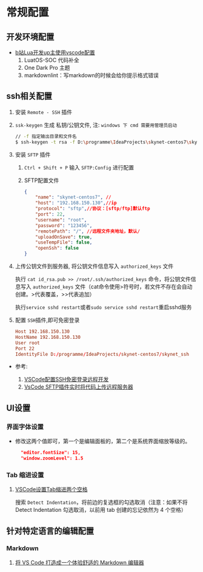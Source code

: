 # 常规配置

## 开发环境配置

* [b站Lua开发up主使用vscode配置](https://www.bilibili.com/read/cv15347257?spm_id_from=333.999.0.0)
  1. LuatOS-SOC 代码补全
  1. One Dark Pro 主题
  1. markdownlint：写markdown的时候会给你提示格式错误

## ssh相关配置

1. 安装 `Remote - SSH` 插件
2. `ssk-keygen` 生成 私钥/公钥文件, 注: `windows 下 cmd 需要用管理员启动`

    ```sh
    // -f 指定输出目录和文件名
    $ ssh-keygen -t rsa -f D:\programme\IdeaProjects\skynet-centos7\skynet
    ```

3. 安装 `SFTP` 插件

    1. `Ctrl + Shift + P` 输入 `SFTP:Config` 进行配置
    2. SFTP配置文件

        ```json
        {
            "name": "skynet-centos7", //
            "host": "192.168.150.130",//ip
            "protocol": "sftp",//协议：[sftp/ftp]默认ftp
            "port": 22,
            "username": "root",
            "password": "123456",
            "remotePath": "/", //远程文件夹地址，默认/
            "uploadOnSave": true,
            "useTempFile": false,
            "openSsh": false
        }
        ```

4. 上传公钥文件到服务器, 将公钥文件信息写入 `authorized_keys` 文件

    执行 `cat id_rsa.pub >> /root/.ssh/authorized_keys` 命令，将公钥文件信息写入 `authorized_keys` 文件（cat命令使用>符号时，若文件不存在会自动创建。>代表覆盖，>>代表追加）

    执行`service sshd restart`或者`sudo service sshd restart`重启sshd服务
5. 配置 `SSH`插件,即可免密登录

    ```conf
    Host 192.168.150.130
    HostName 192.168.150.130
    User root
    Port 22
    IdentityFile D:/programme/IdeaProjects/skynet-centos7/skynet_ssh
    ```

* 参考:

    1. [VSCode配置SSH免密登录远程开发](https://juejin.cn/post/7023042621295558692)
    1. [VsCode SFTP插件实时将代码上传远程服务器](https://blog.csdn.net/weixin_39218464/article/details/120608316)

## UI设置

### 界面字体设置

* 修改这两个值即可，第一个是编辑面板的，第二个是系统界面缩放等级的。

  ```json
    "editor.fontSize": 15,
    "window.zoomLevel": 1.5
  ```

### Tab 缩进设置

1. [VSCode设置Tab缩进两个空格](https://blog.csdn.net/weixin_62277266/article/details/122453881)
  
   搜索 `Detect Indentation`，将前边的复选框的勾选取消（注意：如果不将 Detect Indentation 勾选取消，以前用 tab 创建的忘记依然为 4 个空格）

## 针对特定语言的编辑配置

### Markdown

1. [将 VS Code 打造成一个体验舒适的 Markdown 编辑器](https://blog.bugimg.com/works/vscode-to-markdown-editor.html)